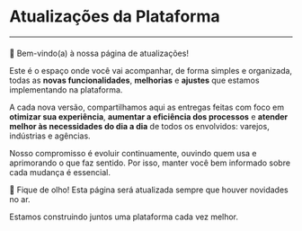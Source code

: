 ---
---

# Atualizações da Plataforma

***

####

🚀  Bem-vindo(a) à nossa página de atualizações!

Este é o espaço onde você vai acompanhar, de forma simples e organizada, todas as **novas funcionalidades**, **melhorias** e **ajustes** que estamos implementando na plataforma.

A cada nova versão, compartilhamos aqui as entregas feitas com foco em **otimizar sua experiência**, **aumentar a eficiência dos processos** e **atender melhor às necessidades do dia a dia** de todos os envolvidos: varejos, indústrias e agências.

Nosso compromisso é evoluir continuamente, ouvindo quem usa e aprimorando o que faz sentido. Por isso, manter você bem informado sobre cada mudança é essencial.

📌 Fique de olho! Esta página será atualizada sempre que houver novidades no ar.

Estamos construindo juntos uma plataforma cada vez melhor.
